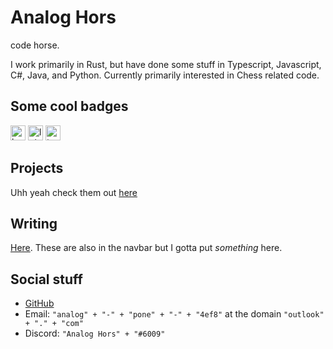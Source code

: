# Analog Hors
code horse.

I work primarily in Rust, but have done some stuff in Typescript, Javascript, C#, Java, and Python. Currently primarily interested in Chess related code.

## Some cool badges
<a href="https://ko-fi.com/P5P2JWI4P" style="text-decoration: none">
    <img
        src="https://img.shields.io/badge/Ko--fi-Support%20me%20on%20Ko--fi-FF5E5B?logo=kofi&logoColor=white"
        alt="ko-fi"
        height="24em"
    >
</a>
<span>
    <img
        src="https://raw.githubusercontent.com/analog-hors/cozy-chess/45ba7a253ed82c5e9f3004d224cfab19473fcee7/img/lgbtq_badge.svg"
        alt="lgbtq+ friendly"
        height="24em"
    >
</span>
<span>
    <img
        src="https://raw.githubusercontent.com/analog-hors/cozy-chess/45ba7a253ed82c5e9f3004d224cfab19473fcee7/img/trans_badge.svg"
        alt="trans rights"
        height="24em"
    >
</span>

## Projects
Uhh yeah check them out [here](../projects/)

## Writing
[Here](../writings/). These are also in the navbar but I gotta put *something* here.

## Social stuff
- [GitHub](https://github.com/analog-hors)
- Email: `"analog" + "-" + "pone" + "-" + "4ef8"` at the domain `"outlook" + "." + "com"`
- Discord: `"Analog Hors" + "#6009"`
